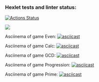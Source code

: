 ### Hexlet tests and linter status:
[![Actions Status](https://github.com/Bascy6/java-project-61/actions/workflows/hexlet-check.yml/badge.svg)](https://github.com/Bascy6/java-project-61/actions)

<a href="https://codeclimate.com/github/Bascy6/java-project-61/maintainability"><img src="https://api.codeclimate.com/v1/badges/decb284807cf2a5924c8/maintainability" /></a>

Asciinema of game Even:
[![asciicast](https://asciinema.org/a/4F42lmfcL5CgGIKlMoV5BmN03.svg)](https://asciinema.org/a/4F42lmfcL5CgGIKlMoV5BmN03)

Asciinema of game Calc:
[![asciicast](https://asciinema.org/a/ONyDVVs1K6R2suVgLy5EYxhyZ.svg)](https://asciinema.org/a/ONyDVVs1K6R2suVgLy5EYxhyZ)

Asciinema of game GCD:
[![asciicast](https://asciinema.org/a/x2bPVf0maNJSVCzLQ81F5W1r0.svg)](https://asciinema.org/a/x2bPVf0maNJSVCzLQ81F5W1r0)

Asciinema of game Progression:
[![asciicast](https://asciinema.org/a/sxF82IVhGYBgjXG2CJp91UT4T.svg)](https://asciinema.org/a/sxF82IVhGYBgjXG2CJp91UT4T)

Asciinema of game Prime:
[![asciicast](https://asciinema.org/a/vntSzo5aIqj2ikJnIr3PFbPnP.svg)](https://asciinema.org/a/vntSzo5aIqj2ikJnIr3PFbPnP) 